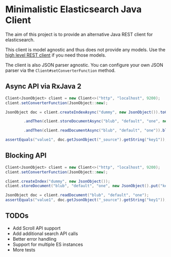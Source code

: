 # Minimalistic Elasticsearch Java Client

The aim of this project is to provide an alternative Java REST client for elasticsearch.

This client is model agnostic and thus does not provide any models. Use the [high level REST client](https://www.elastic.co/guide/en/elasticsearch/client/java-rest/master/java-rest-high.html) if you need those models.

The client is also JSON parser agnostic. You can configure your own JSON parser via the `Client#setConverterFunction` method.

## Async API via RxJava 2

```java
Client<JsonObject> client = new Client<>("http", "localhost", 9200);
client.setConverterFunction(JsonObject::new);

JsonObject doc = client.createIndexAsync("dummy", new JsonObject()).toCompletable()

        .andThen(client.storeDocumentAsync("blub", "default", "one", new JsonObject().put("key1", "value1"))).toCompletable()

        .andThen(client.readDocumentAsync("blub", "default", "one")).blockingGet();

assertEquals("value1", doc.getJsonObject("_source").getString("key1"));
```

## Blocking API

```java
Client<JsonObject> client = new Client<>("http", "localhost", 9200);
client.setConverterFunction(JsonObject::new);

client.createIndex("dummy", new JsonObject());
client.storeDocument("blub", "default", "one", new JsonObject().put("key1", "value1"));

JsonObject doc = client.readDocument("blub", "default", "one");
assertEquals("value1", doc.getJsonObject("_source").getString("key1"));
```

## TODOs

* Add Scroll API support 
* Add additional search API calls
* Better error handling
* Support for multiple ES instances
* More tests
